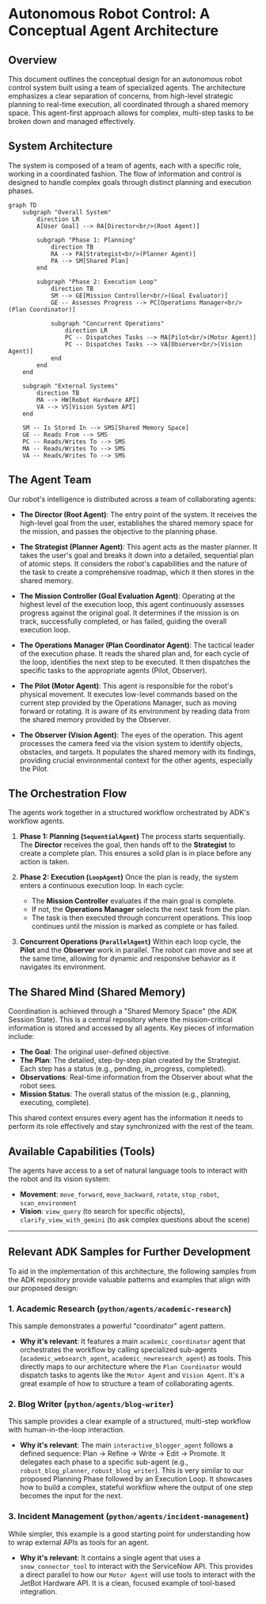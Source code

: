 # Autonomous Robot Control: A Conceptual Agent Architecture

## Overview

This document outlines the conceptual design for an autonomous robot control system built using a team of specialized agents. The architecture emphasizes a clear separation of concerns, from high-level strategic planning to real-time execution, all coordinated through a shared memory space. This agent-first approach allows for complex, multi-step tasks to be broken down and managed effectively.

## System Architecture

The system is composed of a team of agents, each with a specific role, working in a coordinated fashion. The flow of information and control is designed to handle complex goals through distinct planning and execution phases.

```mermaid
graph TD
    subgraph "Overall System"
        direction LR
        A[User Goal] --> RA[Director<br/>(Root Agent)]

        subgraph "Phase 1: Planning"
            direction TB
            RA --> PA[Strategist<br/>(Planner Agent)]
            PA --> SM[Shared Plan]
        end

        subgraph "Phase 2: Execution Loop"
            direction TB
            SM --> GE[Mission Controller<br/>(Goal Evaluator)]
            GE -- Assesses Progress --> PC[Operations Manager<br/>(Plan Coordinator)]

            subgraph "Concurrent Operations"
                direction LR
                PC -- Dispatches Tasks --> MA[Pilot<br/>(Motor Agent)]
                PC -- Dispatches Tasks --> VA[Observer<br/>(Vision Agent)]
            end
        end
    end

    subgraph "External Systems"
        direction TB
        MA --> HW[Robot Hardware API]
        VA --> VS[Vision System API]
    end

    SM -- Is Stored In --> SMS[Shared Memory Space]
    GE -- Reads From --> SMS
    PC -- Reads/Writes To --> SMS
    MA -- Reads/Writes To --> SMS
    VA -- Reads/Writes To --> SMS
```

## The Agent Team

Our robot's intelligence is distributed across a team of collaborating agents:

-   **The Director (Root Agent)**: The entry point of the system. It receives the high-level goal from the user, establishes the shared memory space for the mission, and passes the objective to the planning phase.

-   **The Strategist (Planner Agent)**: This agent acts as the master planner. It takes the user's goal and breaks it down into a detailed, sequential plan of atomic steps. It considers the robot's capabilities and the nature of the task to create a comprehensive roadmap, which it then stores in the shared memory.

-   **The Mission Controller (Goal Evaluation Agent)**: Operating at the highest level of the execution loop, this agent continuously assesses progress against the original goal. It determines if the mission is on track, successfully completed, or has failed, guiding the overall execution loop.

-   **The Operations Manager (Plan Coordinator Agent)**: The tactical leader of the execution phase. It reads the shared plan and, for each cycle of the loop, identifies the next step to be executed. It then dispatches the specific tasks to the appropriate agents (Pilot, Observer).

-   **The Pilot (Motor Agent)**: This agent is responsible for the robot's physical movement. It executes low-level commands based on the current step provided by the Operations Manager, such as moving forward or rotating. It is aware of its environment by reading data from the shared memory provided by the Observer.

-   **The Observer (Vision Agent)**: The eyes of the operation. This agent processes the camera feed via the vision system to identify objects, obstacles, and targets. It populates the shared memory with its findings, providing crucial environmental context for the other agents, especially the Pilot.

## The Orchestration Flow

The agents work together in a structured workflow orchestrated by ADK's workflow agents.

1.  **Phase 1: Planning (`SequentialAgent`)**
    The process starts sequentially. The **Director** receives the goal, then hands off to the **Strategist** to create a complete plan. This ensures a solid plan is in place before any action is taken.

2.  **Phase 2: Execution (`LoopAgent`)**
    Once the plan is ready, the system enters a continuous execution loop. In each cycle:

    -   The **Mission Controller** evaluates if the main goal is complete.
    -   If not, the **Operations Manager** selects the next task from the plan.
    -   The task is then executed through concurrent operations.
        This loop continues until the mission is marked as complete or has failed.

3.  **Concurrent Operations (`ParallelAgent`)**
    Within each loop cycle, the **Pilot** and the **Observer** work in parallel. The robot can move and see at the same time, allowing for dynamic and responsive behavior as it navigates its environment.

## The Shared Mind (Shared Memory)

Coordination is achieved through a "Shared Memory Space" (the ADK Session State). This is a central repository where the mission-critical information is stored and accessed by all agents. Key pieces of information include:

-   **The Goal**: The original user-defined objective.
-   **The Plan**: The detailed, step-by-step plan created by the Strategist. Each step has a status (e.g., pending, in_progress, completed).
-   **Observations**: Real-time information from the Observer about what the robot sees.
-   **Mission Status**: The overall status of the mission (e.g., planning, executing, complete).

This shared context ensures every agent has the information it needs to perform its role effectively and stay synchronized with the rest of the team.

## Available Capabilities (Tools)

The agents have access to a set of natural language tools to interact with the robot and its vision system:

-   **Movement**: `move_forward`, `move_backward`, `rotate`, `stop_robot`, `scan_environment`
-   **Vision**: `view_query` (to search for specific objects), `clarify_view_with_gemini` (to ask complex questions about the scene)

---

## Relevant ADK Samples for Further Development

To aid in the implementation of this architecture, the following samples from the ADK repository provide valuable patterns and examples that align with our proposed design:

### 1. Academic Research (`python/agents/academic-research`)

This sample demonstrates a powerful "coordinator" agent pattern.

-   **Why it's relevant**: It features a main `academic_coordinator` agent that orchestrates the workflow by calling specialized sub-agents (`academic_websearch_agent`, `academic_newresearch_agent`) as tools. This directly maps to our architecture where the `Plan Coordinator` would dispatch tasks to agents like the `Motor Agent` and `Vision Agent`. It's a great example of how to structure a team of collaborating agents.

### 2. Blog Writer (`python/agents/blog-writer`)

This sample provides a clear example of a structured, multi-step workflow with human-in-the-loop interaction.

-   **Why it's relevant**: The main `interactive_blogger_agent` follows a defined sequence: Plan -> Refine -> Write -> Edit -> Promote. It delegates each phase to a specific sub-agent (e.g., `robust_blog_planner`, `robust_blog_writer`). This is very similar to our proposed Planning Phase followed by an Execution Loop. It showcases how to build a complex, stateful workflow where the output of one step becomes the input for the next.

### 3. Incident Management (`python/agents/incident-management`)

While simpler, this example is a good starting point for understanding how to wrap external APIs as tools for an agent.

-   **Why it's relevant**: It contains a single agent that uses a `snow_connector_tool` to interact with the ServiceNow API. This provides a direct parallel to how our `Motor Agent` will use tools to interact with the JetBot Hardware API. It is a clean, focused example of tool-based integration.

